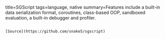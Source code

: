 title=SGScript
tags=language, native
summary=Features include a built-in data serialization format, coroutines, class-based OOP, sandboxed evaluation, a built-in debugger and profiler.
~~~~~~

[Source](https://github.com/snake5/sgscript)

